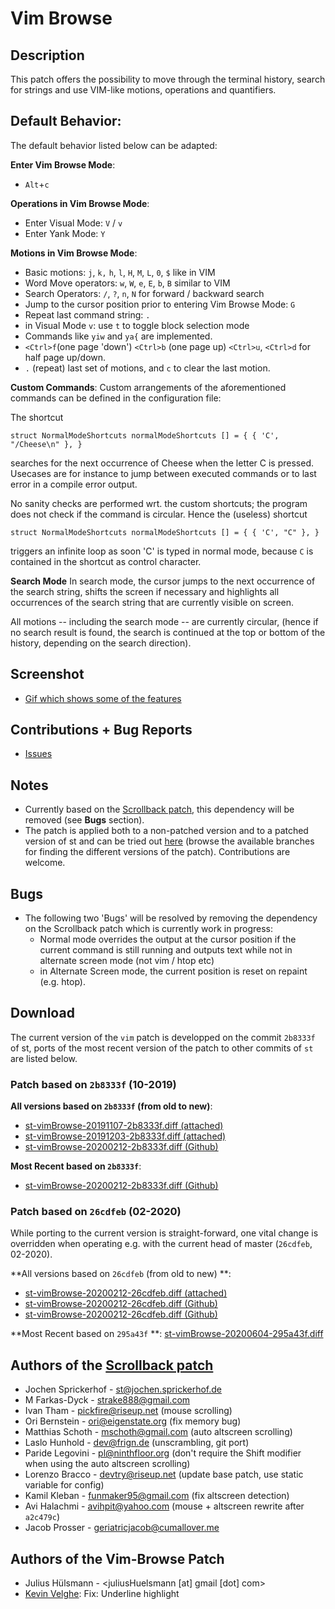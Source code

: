 Vim Browse
==========

Description
-----------
This patch offers the possibility to move through the terminal history, search for strings and use
VIM-like motions, operations and quantifiers.


Default Behavior:
-----------------
The default behavior listed below can be adapted:

**Enter Vim Browse Mode**:
* `Alt`+`c`

**Operations in Vim Browse Mode**:
* Enter Visual Mode: `V` / `v`
* Enter Yank Mode: `Y`

**Motions in Vim Browse Mode**:
* Basic motions: `j`, `k,` `h`, `l`, `H`, `M`, `L`, `0`, `$` like in VIM
* Word Move operators: `w`, `W`, `e`, `E`, `b`, `B` similar to VIM
* Search Operators: `/`, `?`, `n`, `N` for forward / backward search
* Jump to the cursor position prior to entering Vim Browse Mode: `G`
* Repeat last command string: `.`
* in Visual Mode `v`: use `t` to toggle block selection mode
* Commands like `yiw` and `ya{` are implemented.
* `<Ctrl>f`(one page 'down')  `<Ctrl>b` (one page up) `<Ctrl>u`, `<Ctrl>d` for half page up/down.
* `.` (repeat) last set of motions, and `c` to clear the last motion.

**Custom Commands**:
Custom arrangements of the aforementioned commands can be defined in the configuration file:

The shortcut

`
struct NormalModeShortcuts normalModeShortcuts [] = {
	{ 'C', "/Cheese\n" },
}
`

searches for the next occurrence of Cheese when the letter C is pressed.
Usecases are for instance to jump between executed commands or to last error in a compile error
output.

No sanity checks are performed wrt. the custom shortcuts; the program does not check if the command
is circular. Hence the (useless) shortcut

`
struct NormalModeShortcuts normalModeShortcuts [] = {
	{ 'C', "C" },
}
`

triggers an infinite loop as soon 'C' is typed in normal mode, because `C` is contained
in the shortcut as control character.

**Search Mode**
In search mode, the cursor jumps to the next occurrence of the search string, shifts the screen
if necessary  and highlights all occurrences of the search string that are currently visible on
screen.

All motions -- including the search mode -- are currently circular,  (hence if no search result is
found, the search is continued at the top or bottom of the history, depending on the search
direction).

Screenshot
----------
* [Gif which shows some of the features](https://user-images.githubusercontent.com/9212314/68340852-7d6d9380-00e7-11ea-9705-51ed098eba2a.gif)

Contributions + Bug Reports
---------------------------
* [Issues](https://github.com/juliusHuelsmann/st/issues?q=is%3Aissue+is%3Aopen+label%3AvimBrowse)


Notes
-----
* Currently based on the [Scrollback patch](https://st.suckless.org/patches/scrollback/),
  this dependency will be removed (see __Bugs__ section).
* The patch is applied both to a non-patched version and to a patched version of st
  and can be tried out [here](https://github.com/juliusHuelsmann/st) (browse the available branches
  for finding the different versions of the patch). Contributions are welcome.

Bugs
-----
* The following two 'Bugs' will be resolved by removing the dependency on the Scrollback patch
  which is currently work in progress:
  * Normal mode overrides the output at the cursor position if the current command is still
      running and outputs text while not in alternate screen mode (not vim / htop etc)
  * in Alternate Screen mode, the current position is reset on repaint (e.g. htop).


Download
--------

The current version of the `vim` patch is developped on the commit `2b8333f` of st, ports of the
most recent version of the patch to other commits of `st` are listed below.

### Patch based on `2b8333f` (10-2019)

**All versions based on `2b8333f` (from old to new)**:
* [st-vimBrowse-20191107-2b8333f.diff (attached)](st-vimBrowse-20191107-2b8333f.diff)
* [st-vimBrowse-20191203-2b8333f.diff (attached)](st-vimBrowse-20191203-2b8333f.diff)
* [st-vimBrowse-20200212-2b8333f.diff (Github)](https://github.com/juliusHuelsmann/st/releases/download/patchesV3/st-vimBrowse-20200212-2b8333f.diff)

**Most Recent based on `2b8333f`**:
* [st-vimBrowse-20200212-2b8333f.diff (Github)](https://github.com/juliusHuelsmann/st/releases/download/patchesV3/st-vimBrowse-20200212-2b8333f.diff)

### Patch based on `26cdfeb` (02-2020)
While porting to the current version is straight-forward, one vital change is overridden when
operating e.g. with the current head of master (`26cdfeb`, 02-2020). 

**All versions based on `26cdfeb` (from old to new) **:
* [st-vimBrowse-20200212-26cdfeb.diff (attached)](st-vimBrowse-20200212-26cdfeb.diff)
* [st-vimBrowse-20200212-26cdfeb.diff (Github)](https://github.com/juliusHuelsmann/st/releases/download/patchesV3/st-vimBrowse-20200212-26cdfeb.diff)
* [st-vimBrowse-20200212-26cdfeb.diff (Github)](https://github.com/juliusHuelsmann/st/releases/download/patchesV3/st-vimBrowse-20200212-26cdfeb.diff)

**Most Recent based on `295a43f` **:
[st-vimBrowse-20200604-295a43f.diff](st-vimBrowse-20200604-295a43f.diff)


Authors of the [Scrollback patch](https://st.suckless.org/patches/scrollback/)
------------------------------------------------------------------------------
* Jochen Sprickerhof - <st@jochen.sprickerhof.de>
* M Farkas-Dyck - <strake888@gmail.com>
* Ivan Tham - <pickfire@riseup.net> (mouse scrolling)
* Ori Bernstein - <ori@eigenstate.org> (fix memory bug)
* Matthias Schoth - <mschoth@gmail.com> (auto altscreen scrolling)
* Laslo Hunhold - <dev@frign.de> (unscrambling, git port)
* Paride Legovini - <pl@ninthfloor.org> (don't require the Shift modifier
  when using the auto altscreen scrolling)
* Lorenzo Bracco - <devtry@riseup.net> (update base patch, use static
  variable for config)
* Kamil Kleban - <funmaker95@gmail.com> (fix altscreen detection)
* Avi Halachmi - <avihpit@yahoo.com> (mouse + altscreen rewrite after `a2c479c`)
* Jacob Prosser - <geriatricjacob@cumallover.me>


Authors of the Vim-Browse Patch
--------------------------------
* Julius Hülsmann - <juliusHuelsmann [at] gmail [dot] com>
* [Kevin Velghe](https://github.com/paretje): Fix: Underline highlight

